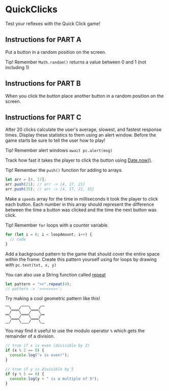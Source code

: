 # QuickClicks

Test your reflexes with the Quick Click game!

## Instructions for PART A

Put a button in a random position on the screen.

Tip! Remember `Math.random()` returns a value between 0 and 1 (not including 1)

## Instructions for PART B

When you click the button place another button in a random position on the screen.

## Instructions for PART C

After 20 clicks calculate the user's average, slowest, and fastest response times. Display these statistics to them using an alert window. Before the game starts be sure to tell the user how to play!

Tip! Remember alert windows `await pc.alert(msg)`

Track how fast it takes the player to click the button using [Date.now()](https://developer.mozilla.org/en-US/docs/Web/JavaScript/Reference/Global_Objects/Date).

Tip! Remember the `push()` function for adding to arrays.

```js
let arr = [4, 17];
arr.push(21); // arr -> [4, 17, 21]
arr.push(35); // arr -> [4, 17, 21, 35]
```

Make a `speeds` array for the time in milliseconds it took the player to click each button. Each number in this array should represent the difference between the time a button was clicked and the time the next button was click.

Tip! Remember `for` loops with a counter variable.

```js
for (let i = 0; i < loopAmount; i++) {
  // code
}
```

Add a background pattern to the game that should cover the entire space within the frame. Create this pattern yourself using for loops by drawing with `pc.text(txt, x, y)`

You can also use a String function called [repeat](https://developer.mozilla.org/en-US/docs/Web/JavaScript/Reference/Global_Objects/String/repeat)

```js
let pattern = "><".repeat(4);
// pattern -> '><><><><';
```

Try making a cool geometric pattern like this!

```
⎺\⎽⎽/⎺⎺\⎽⎽/⎺
⎽/⎺⎺\⎽⎽/⎺⎺\⎽
⎺\⎽⎽/⎺⎺\⎽⎽/⎺
⎽/⎺⎺\⎽⎽/⎺⎺\⎽
```

You may find it useful to use the modulo operator `%` which gets the remainder of a division.

```js
// true if x is even (divisible by 2)
if (x % 2 == 0) {
  console.log("x is even!");
}

// true if y is divisible by 5
if (y % 5 == 0) {
  console.log(y + " is a multiple of 5");
}
```
